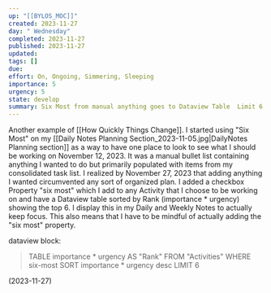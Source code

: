 ```yaml
---
up: "[[BYLOS_MOC]]"
created: 2023-11-27
day: " Wednesday"
completed: 2023-11-27
published: 2023-11-27
updated: 
tags: []
due: 
effort: On, Ongoing, Simmering, Sleeping
importance: 5
urgency: 5
state: develop
summary: Six Most from manual anything goes to Dataview Table  Limit 6.
---
```

Another example of [[How Quickly Things Change]]. I started using "Six  Most" on my [[Daily Notes Planning Section_2023-11-05.jpg|DailyNotes Planning section]] as a way to have one place to look to see what I should be working on November 12, 2023. It was a manual bullet list containing  anything I wanted to do but primarily populated with items from my consolidated task list. I realized by November 27, 2023 that adding anything I wanted circumvented any sort of organized plan. I added a checkbox Property "six most" which I add to any Activity that I choose to be working on and have a Dataview table sorted by Rank (importance * urgency) showing the top 6. I display this in my Daily and Weekly Notes to actually keep focus. This also means that I have to be mindful of actually adding  the "six most" property. 

dataview block:
>    TABLE importance * urgency AS "Rank" 
 >   FROM "Activities"
 >   WHERE six-most
 >   SORT importance * urgency desc
 >   LIMIT 6


(2023-11-27)

